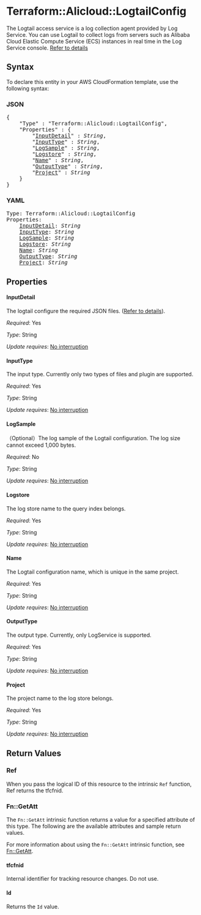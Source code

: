 # Terraform::Alicloud::LogtailConfig

The Logtail access service is a log collection agent provided by Log Service. 
You can use Logtail to collect logs from servers such as Alibaba Cloud Elastic
Compute Service (ECS) instances in real time in the Log Service console. [Refer to details](https://www.alibabacloud.com/help/doc-detail/29058.htm
)

## Syntax

To declare this entity in your AWS CloudFormation template, use the following syntax:

### JSON

<pre>
{
    "Type" : "Terraform::Alicloud::LogtailConfig",
    "Properties" : {
        "<a href="#inputdetail" title="InputDetail">InputDetail</a>" : <i>String</i>,
        "<a href="#inputtype" title="InputType">InputType</a>" : <i>String</i>,
        "<a href="#logsample" title="LogSample">LogSample</a>" : <i>String</i>,
        "<a href="#logstore" title="Logstore">Logstore</a>" : <i>String</i>,
        "<a href="#name" title="Name">Name</a>" : <i>String</i>,
        "<a href="#outputtype" title="OutputType">OutputType</a>" : <i>String</i>,
        "<a href="#project" title="Project">Project</a>" : <i>String</i>
    }
}
</pre>

### YAML

<pre>
Type: Terraform::Alicloud::LogtailConfig
Properties:
    <a href="#inputdetail" title="InputDetail">InputDetail</a>: <i>String</i>
    <a href="#inputtype" title="InputType">InputType</a>: <i>String</i>
    <a href="#logsample" title="LogSample">LogSample</a>: <i>String</i>
    <a href="#logstore" title="Logstore">Logstore</a>: <i>String</i>
    <a href="#name" title="Name">Name</a>: <i>String</i>
    <a href="#outputtype" title="OutputType">OutputType</a>: <i>String</i>
    <a href="#project" title="Project">Project</a>: <i>String</i>
</pre>

## Properties

#### InputDetail

The logtail configure the required JSON files. ([Refer to details](https://www.alibabacloud.com/help/doc-detail/29058.htm)).

_Required_: Yes

_Type_: String

_Update requires_: [No interruption](https://docs.aws.amazon.com/AWSCloudFormation/latest/UserGuide/using-cfn-updating-stacks-update-behaviors.html#update-no-interrupt)

#### InputType

The input type. Currently only two types of files and plugin are supported.

_Required_: Yes

_Type_: String

_Update requires_: [No interruption](https://docs.aws.amazon.com/AWSCloudFormation/latest/UserGuide/using-cfn-updating-stacks-update-behaviors.html#update-no-interrupt)

#### LogSample

（Optional）The log sample of the Logtail configuration. The log size cannot exceed 1,000 bytes.

_Required_: No

_Type_: String

_Update requires_: [No interruption](https://docs.aws.amazon.com/AWSCloudFormation/latest/UserGuide/using-cfn-updating-stacks-update-behaviors.html#update-no-interrupt)

#### Logstore

The log store name to the query index belongs.

_Required_: Yes

_Type_: String

_Update requires_: [No interruption](https://docs.aws.amazon.com/AWSCloudFormation/latest/UserGuide/using-cfn-updating-stacks-update-behaviors.html#update-no-interrupt)

#### Name

The Logtail configuration name, which is unique in the same project.

_Required_: Yes

_Type_: String

_Update requires_: [No interruption](https://docs.aws.amazon.com/AWSCloudFormation/latest/UserGuide/using-cfn-updating-stacks-update-behaviors.html#update-no-interrupt)

#### OutputType

The output type. Currently, only LogService is supported.

_Required_: Yes

_Type_: String

_Update requires_: [No interruption](https://docs.aws.amazon.com/AWSCloudFormation/latest/UserGuide/using-cfn-updating-stacks-update-behaviors.html#update-no-interrupt)

#### Project

The project name to the log store belongs.

_Required_: Yes

_Type_: String

_Update requires_: [No interruption](https://docs.aws.amazon.com/AWSCloudFormation/latest/UserGuide/using-cfn-updating-stacks-update-behaviors.html#update-no-interrupt)

## Return Values

### Ref

When you pass the logical ID of this resource to the intrinsic `Ref` function, Ref returns the tfcfnid.

### Fn::GetAtt

The `Fn::GetAtt` intrinsic function returns a value for a specified attribute of this type. The following are the available attributes and sample return values.

For more information about using the `Fn::GetAtt` intrinsic function, see [Fn::GetAtt](https://docs.aws.amazon.com/AWSCloudFormation/latest/UserGuide/intrinsic-function-reference-getatt.html).

#### tfcfnid

Internal identifier for tracking resource changes. Do not use.

#### Id

Returns the <code>Id</code> value.

